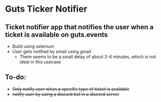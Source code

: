 # Guts Ticker Notifier 
## Ticket notifier app that notifies the user when a ticket is available on guts.events
* Build using selenium
* User gets notified by email using gmail
  - There seems to be a small delay of about 2-4 minutes, which is not ideal in this usecase

## To-do:
* ~~Only notify user when a specific type of ticket is available~~
* ~~notify user by using a discord bot in a discord server~~
